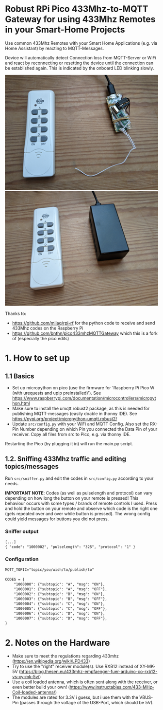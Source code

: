 # Robust RPi Pico 433Mhz-to-MQTT Gateway for using 433Mhz Remotes in your Smart-Home Projects

Use common 433Mhz Remotes with your Smart Home Applications (e.g. via Home Assistant) by reacting to MQTT-Messages.

Device will automatically detect Connection loss from MQTT-Server or WiFi and react by reconnecting or resetting the device until the connection can be established again. This is indicated by the onboard LED blinking slowly.


![Endproduct with antenna attached next to remote control](/pictures/endproduct_unpacked.jpg)
![Endproduct inside a raspberry pi zero case next to remote control](/pictures/endproduct_insidecase.jpg)

Thanks to:
- https://github.com/milaq/rpi-rf for the python code to receive and send 433Mhz codes on the Raspberry Pi
- https://github.com/bnthn/pico433mhzMQTTGateway which this is a fork of (especially the pico edits)


# 1. How to set up

## 1.1 Basics

- Set up micropython on pico (use the firmware for 'Raspberry Pi Pico W (with urequests and upip preinstalled)'). See https://www.raspberrypi.com/documentation/microcontrollers/micropython.html
- Make sure to install the umqtt.robust2 package, as this is needed for publishing MQTT-messages (easily doable in thonny IDE). See https://pypi.org/project/micropython-umqtt.robust2/
- Update `src/config.py` with your WiFi and MQTT Config. Also set the RX-Pin Number depending on which Pin you connected the Data Pin of your receiver. Copy all files from src to Pico, e.g. via thonny IDE.

Restarting the Pico (by plugging it in) will run the main.py script.

## 1.2. Sniffing 433Mhz traffic and editing topics/messages

Run `src/sniffer.py` and edit the codes in `src/config.py` according to your needs.

**IMPORTANT NOTE**: Codes (as well as pulselength and protocol) can vary depending on how long the button on your remote is pressed! This behaviour occurs with some types / brands of remote controls I used. Press and hold the button on your remote and observe which code is the right one (gets repeated over and over while button is pressed). The wrong config could yield messages for buttons you did not press.

### Sniffer output
```
[...]
{ "code": "1000002", "pulselength": "325", "protocol": "1" }
```

### Configuration
```
MQTT_TOPIC="topic/you/wish/to/publish/to"

CODES = {
    "1000000": {"subtopic": "A", "msg": "ON"},
    "1000001": {"subtopic": "A", "msg": "OFF"},  
    "1000002": {"subtopic": "B", "msg": "ON"}, 
    "1000003": {"subtopic": "B", "msg": "OFF"}, 
    "1000004": {"subtopic": "C", "msg": "ON"}, 
    "1000005": {"subtopic": "C", "msg": "OFF"}, 
    "1000006": {"subtopic": "D", "msg": "ON"},
    "1000007": {"subtopic": "D", "msg": "OFF"},  
}
```

# 2. Notes on the Hardware

- Make sure to meet the regulations regarding 433mhz (https://en.wikipedia.org/wiki/LPD433)
- Try to use the "right" receiver module(s). Use RXB12 instead of XY-MK-5V (https://blog.thesen.eu/433mhz-empfaenger-fuer-arduino-co-rxb12-vs-xy-mk-5v/)
- Use a coil loaded antenna, which is often sent along with the receiver, or even better build your own! (https://www.instructables.com/433-MHz-Coil-loaded-antenna/)
- The modules are rated for 3.3V i guess, but i use them with the VBUS-Pin (passes through the voltage of the USB-Port, which should be 5V). 

